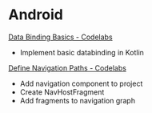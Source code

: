 # Android

[Data Binding Basics - Codelabs](https://codelabs.developers.google.com/codelabs/kotlin-android-training-data-binding-basics/index.html)

- Implement basic databinding in Kotlin

[Define Navigation Paths - Codelabs](https://codelabs.developers.google.com/codelabs/kotlin-android-training-add-navigation/index.html)

- Add navigation component to project
- Create NavHostFragment
- Add fragments to navigation graph

